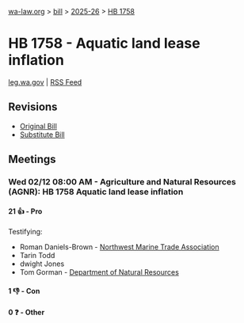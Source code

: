 [wa-law.org](/) > [bill](/bill/) > [2025-26](/bill/2025-26/) > [HB 1758](/bill/2025-26/hb/1758/)

# HB 1758 - Aquatic land lease inflation
[leg.wa.gov](https://app.leg.wa.gov/billsummary?BillNumber=1758&Year=2025&Initiative=false) | [RSS Feed](./rss.xml)

## Revisions
* [Original Bill](1/)
* [Substitute Bill](S/)

## Meetings
### Wed 02/12 08:00 AM - Agriculture and Natural Resources (AGNR): HB 1758 Aquatic land lease inflation
#### 21 👍 - Pro
Testifying:
* Roman Daniels-Brown - [Northwest Marine Trade Association](/org/northwest_marine_trade_association/)
* Tarin Todd
* dwight Jones
* Tom Gorman - [Department of Natural Resources](/org/department_of_natural_resources/)

#### 1 👎 - Con

#### 0 ❓ - Other
